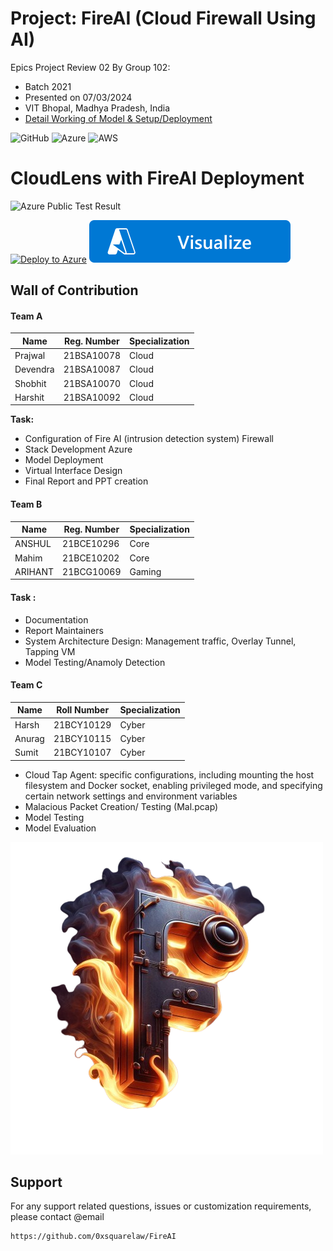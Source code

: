 
#  Project: FireAI (Cloud Firewall Using AI)

Epics Project Review 02 
By Group 102:
- Batch 2021
- Presented on 07/03/2024
- VIT Bhopal, Madhya Pradesh, India
- [Detail Working of Model & Setup/Deployment](https://github.com/0xsquarelaw/FireAI/blob/main/ML_Model/Readme.md)

![GitHub](https://img.shields.io/badge/github-%23121011.svg?style=for-the-badge&logo=github&logoColor=white) ![Azure](https://img.shields.io/badge/azure-%230072C6.svg?style=for-the-badge&logo=microsoftazure&logoColor=white) ![AWS](https://img.shields.io/badge/AWS-%23FF9900.svg?style=for-the-badge&logo=amazon-aws&logoColor=white)


# CloudLens with FireAI Deployment

![Azure Public Test Result](https://azurequickstartsservice.blob.core.windows.net/badges/application-workloads/cloudlens/cloudlens-suricata-ubuntu/PublicDeployment.svg)

[![Deploy to Azure](https://aka.ms/deploytoazurebutton)](https://portal.azure.com/#create/Microsoft.Template/uri/https%3A%2F%2Fraw.githubusercontent.com%2F0xsquarelaw%2FFireAI%2Fmain%2Fazuredeploy.json)
[![Visualize](https://raw.githubusercontent.com/Azure/azure-quickstart-templates/master/1-CONTRIBUTION-GUIDE/images/visualizebutton.svg?sanitize=true)](http://armviz.io/#/?load=https%3A%2F%2Fraw.githubusercontent.com%2FAzure%2Fazure-quickstart-templates%2Fmaster%2Fapplication-workloads%2Fcloudlens%2Fcloudlens-suricata-ubuntu%2Fazuredeploy.json)

## Wall of Contribution

####  Team A
| Name      | Reg. Number | Specialization |
|-----------|-------------|----------------|
| Prajwal   | 21BSA10078  | Cloud          |
| Devendra  | 21BSA10087  | Cloud          |
| Shobhit   | 21BSA10070  | Cloud          |
| Harshit   | 21BSA10092  | Cloud          |

**Task:** 
- Configuration of Fire AI (intrusion detection system) Firewall
- Stack Development Azure
- Model Deployment
- Virtual Interface Design
- Final Report and PPT creation

#### Team B
| Name     | Reg. Number   | Specialization |
|----------|---------------|----------------|
| ANSHUL   | 21BCE10296    | Core           |
| Mahim    | 21BCE10202    | Core           |
| ARIHANT  | 21BCG10069    | Gaming         |

#### Task : 
- Documentation
- Report Maintainers
- System Architecture Design: Management traffic, Overlay Tunnel, Tapping VM
- Model Testing/Anamoly Detection

#### Team C
| Name   | Roll Number   | Specialization |
|--------|---------------|----------------|
| Harsh  | 21BCY10129    | Cyber          |
| Anurag | 21BCY10115    | Cyber          |
| Sumit  | 21BCY10107    | Cyber          |

- Cloud Tap Agent: specific configurations, including mounting the host filesystem and 	Docker socket, enabling privileged mode, and specifying certain network settings and environment variables
- Malacious Packet Creation/ Testing (Mal.pcap)
- Model Testing
- Model Evaluation

![FireAI](images/logo.png)

## Support

For any support related questions, issues or customization requirements, please contact @email
```
https://github.com/0xsquarelaw/FireAI
```
